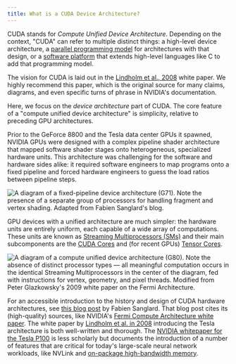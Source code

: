 ```yaml
---
title: What is a CUDA Device Architecture?
---
```


CUDA stands for _Compute Unified Device Architecture_. Depending on the context,
"CUDA" can refer to multiple distinct things: a high-level device architecture,
a
[parallel programming model](/gpu-glossary/device-software/cuda-programming-model)
for architectures with that design, or a
[software platform](/gpu-glossary/host-software/cuda-software-platform) that
extends high-level languages like C to add that programming model.

The vision for CUDA is laid out in the
[Lindholm et al., 2008](https://www.cs.cmu.edu/afs/cs/academic/class/15869-f11/www/readings/lindholm08_tesla.pdf)
white paper. We highly recommend this paper, which is the original source for
many claims, diagrams, and even specific turns of phrase in NVIDIA's
documentation.

Here, we focus on the _device architecture_ part of CUDA. The core feature of a
"compute unified device architecture" is simplicity, relative to preceding GPU
architectures.

Prior to the GeForce 8800 and the Tesla data center GPUs it spawned, NVIDIA GPUs
were designed with a complex pipeline shader architecture that mapped software
shader stages onto heterogeneous, specialized hardware units. This architecture
was challenging for the software and hardware sides alike: it required software
engineers to map programs onto a fixed pipeline and forced hardware engineers to
guess the load ratios between pipeline steps.

![A diagram of a fixed-pipeline device architecture (G71). Note the presence of a separate group of processors for handling fragment and vertex shading. Adapted from [Fabien Sanglard's blog](https://fabiensanglard.net/cuda/).](themed-image://fixed-pipeline-g71.svg)

GPU devices with a unified architecture are much simpler: the hardware units are
entirely uniform, each capable of a wide array of computations. These units are
known as
[Streaming Multiprocessors (SMs)](/gpu-glossary/device-hardware/streaming-multiprocessor)
and their main subcomponents are the
[CUDA Cores](/gpu-glossary/device-hardware/cuda-core) and (for recent GPUs)
[Tensor Cores](/gpu-glossary/device-hardware/tensor-core).

![A diagram of a compute unified device architecture (G80). Note the absence of distinct processor types — all meaningful computation occurs in the identical [Streaming Multiprocessors](/gpu-glossary/device-hardware/streaming-multiprocessor) in the center of the diagram, fed with instructions for vertex, geometry, and pixel threads. Modified from [Peter Glazkowsky's 2009 white paper on the Fermi Architecture](https://www.nvidia.com/content/pdf/fermi_white_papers/p.glaskowsky_nvidia%27s_fermi-the_first_complete_gpu_architecture.pdf).](themed-image://cuda-g80.svg)

For an accessible introduction to the history and design of CUDA hardware
architectures, see [this blog post](https://fabiensanglard.net/cuda/) by Fabien
Sanglard. That blog post cites its (high-quality) sources, like NVIDIA's
[Fermi Compute Architecture white paper](https://www.nvidia.com/content/pdf/fermi_white_papers/nvidia_fermi_compute_architecture_whitepaper.pdf).
The white paper by
[Lindholm et al. in 2008](https://www.cs.cmu.edu/afs/cs/academic/class/15869-f11/www/readings/lindholm08_tesla.pdf)
introducing the Tesla architecture is both well-written and thorough. The
[NVIDIA whitepaper for the Tesla P100](https://images.nvidia.com/content/pdf/tesla/whitepaper/pascal-architecture-whitepaper.pdf)
is less scholarly but documents the introduction of a number of features that
are critical for today's large-scale neural network workloads, like NVLink and
[on-package high-bandwidth memory](/gpu-glossary/device-hardware/gpu-ram).
